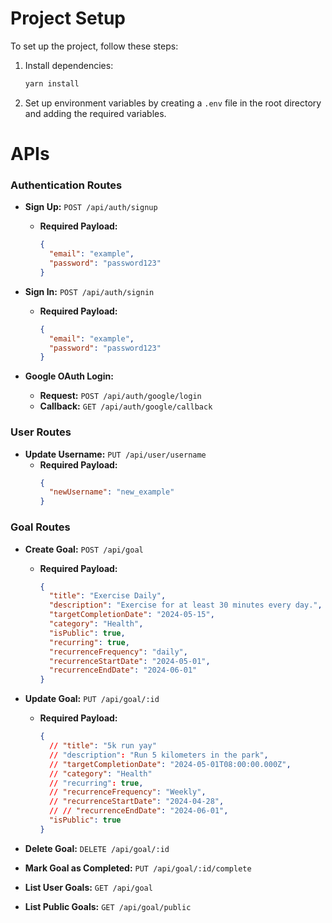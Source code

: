 # Project Setup

To set up the project, follow these steps:

1. Install dependencies:

   ```bash
   yarn install
   ```

2. Set up environment variables by creating a `.env` file in the root directory and adding the required variables.

# APIs

### Authentication Routes

- **Sign Up:** `POST /api/auth/signup`

  - **Required Payload:**
    ```json
    {
      "email": "example",
      "password": "password123"
    }
    ```

- **Sign In:** `POST /api/auth/signin`

  - **Required Payload:**
    ```json
    {
      "email": "example",
      "password": "password123"
    }
    ```

- **Google OAuth Login:**
  - **Request:** `POST /api/auth/google/login`
  - **Callback:** `GET /api/auth/google/callback`

### User Routes

- **Update Username:** `PUT /api/user/username`
  - **Required Payload:**
    ```json
    {
      "newUsername": "new_example"
    }
    ```

### Goal Routes

- **Create Goal:** `POST /api/goal`

  - **Required Payload:**

    ```json
    {
      "title": "Exercise Daily",
      "description": "Exercise for at least 30 minutes every day.",
      "targetCompletionDate": "2024-05-15",
      "category": "Health",
      "isPublic": true,
      "recurring": true,
      "recurrenceFrequency": "daily",
      "recurrenceStartDate": "2024-05-01",
      "recurrenceEndDate": "2024-06-01"
    }
    ```

- **Update Goal:** `PUT /api/goal/:id`

  - **Required Payload:**
    ```json
    {
      // "title": "5k run yay"
      // "description": "Run 5 kilometers in the park",
      // "targetCompletionDate": "2024-05-01T08:00:00.000Z",
      // "category": "Health"
      // "recurring": true,
      // "recurrenceFrequency": "Weekly",
      // "recurrenceStartDate": "2024-04-28",
      // // "recurrenceEndDate": "2024-06-01",
      "isPublic": true
    }
    ```

- **Delete Goal:** `DELETE /api/goal/:id`

- **Mark Goal as Completed:** `PUT /api/goal/:id/complete`

- **List User Goals:** `GET /api/goal`

- **List Public Goals:** `GET /api/goal/public`

```

```

```

```

